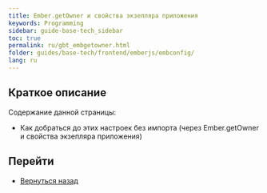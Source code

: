 ```yaml
---
title: Ember.getOwner и свойства экзепляра приложения
keywords: Programming
sidebar: guide-base-tech_sidebar
toc: true
permalink: ru/gbt_embgetowner.html
folder: guides/base-tech/frontend/emberjs/embconfig/
lang: ru
---
```


## Краткое описание

Содержание данной страницы:

* Как добраться до этих настроек без импорта (через Ember.getOwner и свойства экзепляра приложения)

## Перейти

* [Вернуться назад](gbt_emberjs.html)